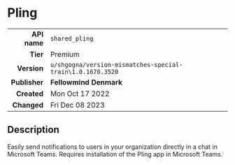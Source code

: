 # Pling
| | |
|-:|-|
|**API name**|`shared_pling`|
|**Tier**|Premium|
|**Version**|`u/shgogna/version-mismatches-special-train\1.0.1670.3520`|
|**Publisher**|**Fellowmind Denmark**|
|**Created**|Mon Oct 17 2022|
|**Changed**|Fri Dec 08 2023|

## Description
Easily send notifications to users in your organization directly in a chat in Microsoft Teams. Requires installation of the Pling app in Microsoft Teams.
